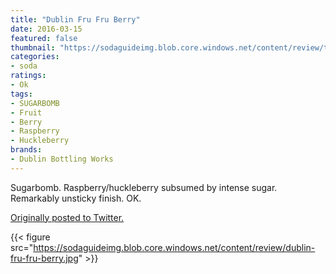 ```yaml
---
title: "Dublin Fru Fru Berry"
date: 2016-03-15
featured: false
thumbnail: "https://sodaguideimg.blob.core.windows.net/content/review/thumbs/dublin-fru-fru-berry.jpg"
categories:
- soda
ratings:
- Ok
tags:
- SUGARBOMB
- Fruit
- Berry
- Raspberry
- Huckleberry
brands:
- Dublin Bottling Works
---
```


Sugarbomb. Raspberry/huckleberry subsumed by intense sugar. Remarkably unsticky finish. OK.

[Originally posted to Twitter.](https://twitter.com/Cavorter/status/709877134504820736)

{{< figure src="https://sodaguideimg.blob.core.windows.net/content/review/dublin-fru-fru-berry.jpg" >}}

